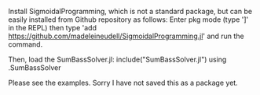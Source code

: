 Install SigmoidalProgramming, which is not a standard package, but can be easily installed from
Github repository as follows:
Enter pkg mode (type ']'  in the REPL)
then type 'add https://github.com/madeleineudell/SigmoidalProgramming.jl' and
run the command.

Then, load the SumBassSolver.jl:
include("SumBassSolver.jl")
using .SumBassSolver

Please see the examples. Sorry I have not saved this as a package yet.
